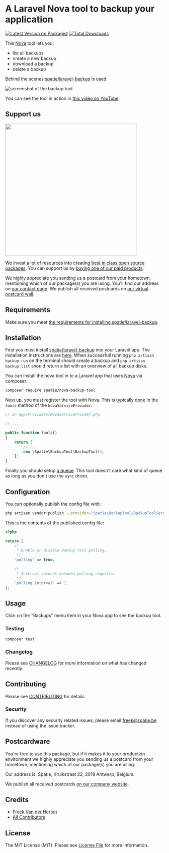 # A Laravel Nova tool to backup your application

[![Latest Version on Packagist](https://img.shields.io/packagist/v/spatie/nova-backup-tool.svg?style=flat-square)](https://packagist.org/packages/spatie/nova-backup-tool)
[![Total Downloads](https://img.shields.io/packagist/dt/spatie/nova-backup-tool.svg?style=flat-square)](https://packagist.org/packages/spatie/nova-backup-tool)

This [Nova](https://nova.laravel.com) tool lets you:
- list all backups
- create a new backup
- download a backup
- delete a backup

Behind the scenes [spatie/laravel-backup](https://docs.spatie.be/laravel-backup) is used.

![screenshot of the backup tool](https://spatie.github.io/nova-backup-tool/screenshot.png)

You can see the tool in action in [this video on YouTube](https://www.youtube.com/watch?v=9wSi2ByavX8).

## Support us

[<img src="https://github-ads.s3.eu-central-1.amazonaws.com/nova-backup-tool.jpg?t=1" width="419px" />](https://spatie.be/github-ad-click/nova-backup-tool)

We invest a lot of resources into creating [best in class open source packages](https://spatie.be/open-source). You can support us by [buying one of our paid products](https://spatie.be/open-source/support-us).

We highly appreciate you sending us a postcard from your hometown, mentioning which of our package(s) you are using. You'll find our address on [our contact page](https://spatie.be/about-us). We publish all received postcards on [our virtual postcard wall](https://spatie.be/open-source/postcards).

## Requirements

Make sure you meet [the requirements for installing spatie/laravel-backup](https://docs.spatie.be/laravel-backup/v6/requirements).

## Installation

First you must install [spatie/laravel-backup](https://docs.spatie.be/laravel-backup) into your Laravel app. The installation instructions are [here](https://docs.spatie.be/laravel-backup/v6/installation-and-setup). When successfull running `php artisan backup:run` on the terminal should create a backup and `php artisan backup:list` should return a list with an overview of all backup disks.

You can install the nova tool in to a Laravel app that uses [Nova](https://nova.laravel.com) via composer:

```bash
composer require spatie/nova-backup-tool
```

Next up, you must register the tool with Nova. This is typically done in the `tools` method of the `NovaServiceProvider`.

```php
// in app/Providers/NovaServiceProvder.php

// ...

public function tools()
{
    return [
        // ...
        new \Spatie\BackupTool\BackupTool(),
    ];
}
```

Finally you should setup [a queue](https://laravel.com/docs/master/queues). This tool doesn't care what kind of queue as long as you don't use the `sync` driver.

## Configuration

You can optionally publish the config file with:

```bash
php artisan vendor:publish --provider="Spatie\BackupTool\BackupToolServiceProvider" --tag="config"
```

This is the contents of the published config file:

```php
<?php

return [
    /*
     * Enable or disable backup tool polling.
     */
    'polling' => true,

    /*
     * Interval seconds between polling requests.
     */
    'polling_interval' => 1,
];
```

## Usage

Click on the "Backups" menu item in your Nova app to see the backup tool.

### Testing

``` bash
composer test
```

### Changelog

Please see [CHANGELOG](CHANGELOG.md) for more information on what has changed recently.

## Contributing

Please see [CONTRIBUTING](CONTRIBUTING.md) for details.

### Security

If you discover any security related issues, please email freek@spatie.be instead of using the issue tracker.

## Postcardware

You're free to use this package, but if it makes it to your production environment we highly appreciate you sending us a postcard from your hometown, mentioning which of our package(s) you are using.

Our address is: Spatie, Kruikstraat 22, 2018 Antwerp, Belgium.

We publish all received postcards [on our company website](https://spatie.be/en/opensource/postcards).

## Credits

- [Freek Van der Herten](https://github.com/freekmurze)
- [All Contributors](../../contributors)

## License

The MIT License (MIT). Please see [License File](LICENSE.md) for more information.
